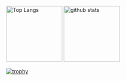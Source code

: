 <p align="left"> 
  <img alt="Top Langs" height="150px" src="https://git-hub-readme-stats-clone-roan.vercel.app/api/top-langs/?username=daiki-gaasuu&count_private=true&layout=compact&theme=onedark" />
  <img alt="github stats" height="150px" src="https://git-hub-readme-stats-clone-roan.vercel.app/api?username=daiki-gaasuu&theme=onedark" />
</p>

[![trophy](https://git-hub-readme-stats-clone-roan.vercel.app/?username=daiki-gaasuu&theme=onedark&column=7
)](https://github.com/ryo-ma/github-profile-trophy)
